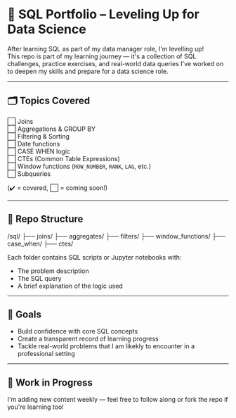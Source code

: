 # 🧠 SQL Portfolio – Leveling Up for Data Science

After learning SQL as part of my data manager role, I'm levelling up!  
This repo is part of my learning journey — it's a collection of SQL challenges, practice exercises, and real-world data queries I've worked on to deepen my skills and prepare for a data science role.

---

## 🗂️ Topics Covered

⬜️ Joins  
⬜️ Aggregations & GROUP BY  
⬜️ Filtering & Sorting  
⬜️ Date functions  
⬜️ CASE WHEN logic  
⬜️ CTEs (Common Table Expressions)  
⬜️ Window functions (`ROW_NUMBER`, `RANK`, `LAG`, etc.)  
⬜️ Subqueries

(✔️ = covered, ⬜️ = coming soon!)

---

## 📁 Repo Structure

/sql/
├── joins/
├── aggregates/
├── filters/
├── window_functions/
├── case_when/
├── ctes/


Each folder contains SQL scripts or Jupyter notebooks with:
- The problem description
- The SQL query
- A brief explanation of the logic used

---

## 📌 Goals

- Build confidence with core SQL concepts    
- Create a transparent record of learning progress  
- Tackle real-world problems that I am likekly to encounter in a professional setting

---

## 🚧 Work in Progress

I'm adding new content weekly — feel free to follow along or fork the repo if you're learning too!
